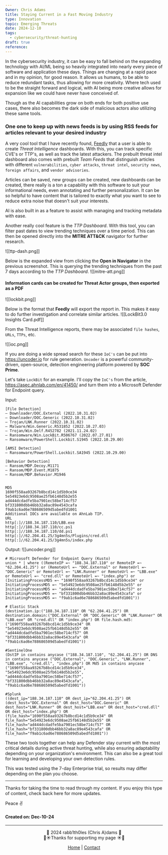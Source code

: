 ```yaml
---
Owner: Chris Adams
title: Staying Current in a Fast Moving Industry
type: Innovation
topic: Emerging Threats
date: 2024-12-10
tags:
  - cybersecurity/threat-hunting
draft: true
reference:
---
```

In the cybersecurity industry, it can be easy to fall behind on the expanding technology with AI/ML being so heavily integrated into nearly every piece of software and application these days. Things are changing at a rapid pace and in my opinion, for good reason. It allows us humans, to be able to reduce redundant tasks, thus allowing for more creativity. Where tech used to be the straight forward and logical, with AI being more creative allows for expansion like we could have never have conceived of. 

Though as the AI capabilities grow on both ends for both positive use cases, there also becomes the dark side of malicious actors also utilizing these same tools. 

### One one to keep up with news feeds is by using RSS feeds for articles relevant to your desired industry

A very cool tool that I have recently found, [Feedly](https://feedly.com/) that a user is able to create *Threat Intelligence* dashboards. With this, you can track specific CVE's or TTP's, as well as track the latest attackers. The prebuilt threat intel dashboard also comes with prebuilt *Team Feeds* that distinguish articles with different `vulnerabilities`, `cyber attacks`, `threat intel`, `security news`, `foreign affairs`, and `vendor advisories`.

Articles can be saved, new groups can be created, new dashboards can be created, there really is a ton a capability with this software to suit your informational needs, even annotating and further personalization. It can be so helpful to have content that is tailored to exactly what you want to see to reduce extra noise that doesn't suit your interests. 

AI is also built in as a feature to assist with managing and tracking metadata with ease.

Another really cool feature is the *TTP Dashboard*. With this tool, you can filter past dates to view trending techniques over a time period. This can then be opened directly into the **MITRE ATT&CK** navigator for further research.

![[ttp-dash.png]]

Below is the expanded view from clicking the **Open in Navigator** in the previous screenshot. This is querying the trending techniques from the past 7 days according to the *TTP Dashboard*. 
![[mitre-att.png]]

#### Information cards can be created for Threat Actor groups, then exported as a PDF

![[lockbit.png]]

Below is the format that **Feedly** will export the report in. This makes it easy to do further investigation and correlate similar articles. 
![[LockBit3.0 Insights Card.pdf]]

From the Threat Intelligence reports, there may be associated `file hashes`, `URLs`, `TTPs`, etc. 

![[ioc.png]]

If you are doing a wide spread search for these `IoC's` can be put into https://uncoder.io for rule generation. `Uncoder` is a powerful community-driven, open-source, detection engineering platform powered by **SOC Prime**. 

Let's take `LockBit` for an example. I'll copy the `IoC's` from the article, https://asec.ahnlab.com/en/41450/ and turn them into a Microsoft Defender for Endpoint query.

Input:
```
[File Detection]
– Downloader/DOC.External (2022.10.31.02)
– Downloader/DOC.Generic (2022.10.31.02)
– Trojan/LNK.Runner (2022.10.31.02)
– Malware/Win.Generic.R531852 (2022.10.27.03)
– Trojan/Win.Delf.R452782 (2021.11.24.02)
– Ransomware/Win.LockBit.R506767 (2022.07.27.01)
– Ransomware/PowerShell.Lockbit.S1945 (2022.10.29.00)

[AMSI Detection]
– Ransomware/PowerShell.Lockbit.SA1945 (2022.10.29.00)

[Behavior Detection]
– Ransom/MDP.Decoy.M1171
– Ransom/MDP.Event.M1875
– Ransom/MDP.Behavior.M1946


MD5
1690f558aa93267b8bcd14c1d5b9ce34
5e54923e6dc9508ae25fb6148d5b2e55
ad444dcdadfe5ba7901ec58be714cf57
bf331800dbb46bb32a8ac89e4543cafa
f9ab1c6ad6e788686509d5abedfd1001
Additional IOCs are available on AhnLab TIP.
URL
http[:]//188.34.187.110/LBB.exe
http[:]//188.34.187.110/cc.ps1
http[:]//188.34.187.110/dd.ps1
http[:]//62.204.41.25/3g4mn5s/Plugins/cred.dll
http[:]//62.204.41.25/3g4mn5s/index.php
```

Output:
![[uncoder.png]]

```
# Microsoft Defender for Endpoint Query (Kusto)
union * | where ((RemoteIP =~ "188.34.187.110" or RemoteIP =~ "62.204.41.25") or (RemoteUrl =~ "DOC.External" or RemoteUrl =~ "DOC.Generic" or RemoteUrl =~ "LNK.Runner" or RemoteUrl =~ "LBB.exe" or RemoteUrl =~ "cred.dll" or RemoteUrl =~ "index.php") or (InitiatingProcessMD5 =~ "1690f558aa93267b8bcd14c1d5b9ce34" or InitiatingProcessMD5 =~ "5e54923e6dc9508ae25fb6148d5b2e55" or InitiatingProcessMD5 =~ "ad444dcdadfe5ba7901ec58be714cf57" or InitiatingProcessMD5 =~ "bf331800dbb46bb32a8ac89e4543cafa" or InitiatingProcessMD5 =~ "f9ab1c6ad6e788686509d5abedfd1001"))

# Elastic Stack
(destination.ip:("188.34.187.110" OR "62.204.41.25") OR destination.domain:("DOC.External" OR "DOC.Generic" OR "LNK.Runner" OR "LBB.exe" OR "cred.dll" OR "index.php") OR file.hash.md5:("1690f558aa93267b8bcd14c1d5b9ce34" OR "5e54923e6dc9508ae25fb6148d5b2e55" OR "ad444dcdadfe5ba7901ec58be714cf57" OR "bf331800dbb46bb32a8ac89e4543cafa" OR "f9ab1c6ad6e788686509d5abedfd1001"))

#SentinelOne
(DstIP in contains anycase ("188.34.187.110", "62.204.41.25") OR DNS in contains anycase ("DOC.External", "DOC.Generic", "LNK.Runner", "LBB.exe", "cred.dll", "index.php") OR Md5 in contains anycase ("1690f558aa93267b8bcd14c1d5b9ce34", "5e54923e6dc9508ae25fb6148d5b2e55", "ad444dcdadfe5ba7901ec58be714cf57", "bf331800dbb46bb32a8ac89e4543cafa", "f9ab1c6ad6e788686509d5abedfd1001"))

#Splunk
((dest_ip="188.34.187.110" OR dest_ip="62.204.41.25") OR (dest_host="DOC.External" OR dest_host="DOC.Generic" OR dest_host="LNK.Runner" OR dest_host="LBB.exe" OR dest_host="cred.dll" OR dest_host="index.php") OR (file_hash="1690f558aa93267b8bcd14c1d5b9ce34" OR file_hash="5e54923e6dc9508ae25fb6148d5b2e55" OR file_hash="ad444dcdadfe5ba7901ec58be714cf57" OR file_hash="bf331800dbb46bb32a8ac89e4543cafa" OR file_hash="f9ab1c6ad6e788686509d5abedfd1001"))
```

These two tools together can help any Defender stay current with the most critical details during active threat hunting, while also ensuring adaptability depending on your organization's environment. This can also be a great tool for learning and developing your own detection rules.

This was tested using the 7-day Enterprise trial, so results may differ depending on the plan you choose.

---

Thanks for taking the time to read through my content. If you enjoy this type of content, check back here for more updates. 

Peace ✌️

#### Created on: Dec-10-24
---

<div style="text-align: center;">
	<div class="gradient-text">👾 2024 rabb1th0les (Chris A)dams 👾</div> 
	🌴☀Thanks for supporting my page ☀🌴
	<nav>
		<ul style="list-style: none; padding: 0;">
			<div style="text-align: center;">
				<li><a href="index.html">Home</a> | <a href="Contact.html">Contact</a></li>
			</div>
		</ul>
	</nav>	
</div>
